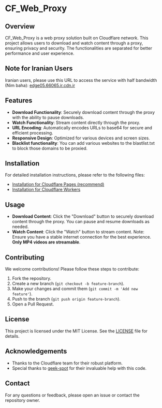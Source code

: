 # CF_Web_Proxy

## Overview

CF_Web_Proxy is a web proxy solution built on Cloudflare network. This project allows users to download and watch content through a proxy, ensuring privacy and security. The functionalities are separated for better performance and user experience.

## Note for Iranian Users

Iranian users, please use this URL to access the service with half bandwidth (Nim baha): [edge05.66065.ir.cdn.ir](http://edge05.66065.ir.cdn.ir)

## Features

- **Download Functionality**: Securely download content through the proxy with the ability to pause downloads.
- **Watch Functionality**: Stream content directly through the proxy.
- **URL Encoding**: Automatically encodes URLs to base64 for secure and efficient processing.
- **Responsive Design**: Optimized for various devices and screen sizes.
- **Blacklist functionality**: You can add various websites to the blastlist.txt to block those domains to be proxied.

## Installation

For detailed installation instructions, please refer to the following files:
- [Installation for Cloudflare Pages (recommend)](installation-pages.md)
- [Installation for Cloudflare Workers](installation-worker.md)

## Usage

- **Download Content**: Click the "Download" button to securely download content through the proxy. You can pause and resume downloads as needed.
- **Watch Content**: Click the "Watch" button to stream content. Note: Ensure you have a stable internet connection for the best experience. **Only MP4 videos are streamable**.

## Contributing

We welcome contributions! Please follow these steps to contribute:

1. Fork the repository.
2. Create a new branch (`git checkout -b feature-branch`).
3. Make your changes and commit them (`git commit -m 'Add new feature'`).
4. Push to the branch (`git push origin feature-branch`).
5. Open a Pull Request.

## License

This project is licensed under the MIT License. See the [LICENSE](LICENSE) file for details.

## Acknowledgements

- Thanks to the Cloudflare team for their robust platform.
- Special thanks to [geek-spot](https://github.com/geek-spot) for their invaluable help with this code.

## Contact

For any questions or feedback, please open an issue or contact the repository owner.
